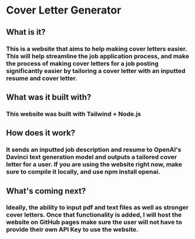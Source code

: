 # Cover Letter Generator

## What is it?

### This is a website that aims to help making cover letters easier. This will help streamline the job application process, and make the process of making cover letters for a job posting significantly easier by tailoring a cover letter with an inputted resume and cover letter.

## What was it built with?

### This website was built with Tailwind + Node.js

## How does it work?
### It sends an inputted job description and resume to OpenAI's Davinci text generation model and outputs a tailored cover letter for a user. If you are using the website right now, make sure to compile it locally, and use npm install openai.

## What's coming next?
### Ideally, the ability to input pdf and text files as well as stronger cover letters. Once that functionality is added, I will host the website on GitHub pages make sure the user will not have to provide their own API Key to use the website.
